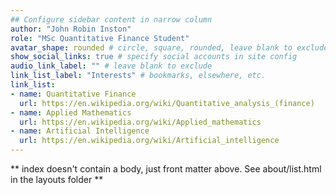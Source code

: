```yaml
---
## Configure sidebar content in narrow column
author: "John Robin Inston"
role: "MSc Quantitative Finance Student"
avatar_shape: rounded # circle, square, rounded, leave blank to exclude
show_social_links: true # specify social accounts in site config
audio_link_label: "" # leave blank to exclude
link_list_label: "Interests" # bookmarks, elsewhere, etc.
link_list:
- name: Quantitative Finance
  url: https://en.wikipedia.org/wiki/Quantitative_analysis_(finance)
- name: Applied Mathematics
  url: https://en.wikipedia.org/wiki/Applied_mathematics
- name: Artificial Intelligence
  url: https://en.wikipedia.org/wiki/Artificial_intelligence
---
```


** index doesn't contain a body, just front matter above.
See about/list.html in the layouts folder **